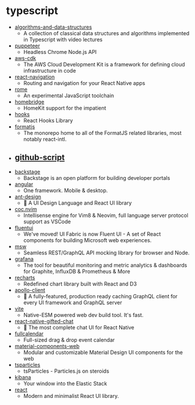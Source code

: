 # typescript
- [algorithms-and-data-structures](https://github.com/jeffzh4ng/algorithms-and-data-structures)
  - A collection of classical data structures and algorithms implemented in Typescript with video lectures
- [puppeteer](https://github.com/puppeteer/puppeteer)
  - Headless Chrome Node.js API
- [aws-cdk](https://github.com/aws/aws-cdk)
  - The AWS Cloud Development Kit is a framework for defining cloud infrastructure in code
- [react-navigation](https://github.com/react-navigation/react-navigation)
  - Routing and navigation for your React Native apps
- [rome](https://github.com/romejs/rome)
  - An experimental JavaScript toolchain
- [homebridge](https://github.com/homebridge/homebridge)
  - HomeKit support for the impatient
- [hooks](https://github.com/alibaba/hooks)
  - React Hooks Library
- [formatjs](https://github.com/formatjs/formatjs)
  - The monorepo home to all of the FormatJS related libraries, most notably react-intl.
- [github-script](https://github.com/actions/github-script)
  - 
- [backstage](https://github.com/spotify/backstage)
  - Backstage is an open platform for building developer portals
- [angular](https://github.com/angular/angular)
  - One framework. Mobile & desktop.
- [ant-design](https://github.com/ant-design/ant-design)
  - 🌈 A UI Design Language and React UI library
- [coc.nvim](https://github.com/neoclide/coc.nvim)
  - Intellisense engine for Vim8 & Neovim, full language server protocol support as VSCode
- [fluentui](https://github.com/microsoft/fluentui)
  - We've moved! UI Fabric is now Fluent UI - A set of React components for building Microsoft web experiences.
- [msw](https://github.com/mswjs/msw)
  - Seamless REST/GraphQL API mocking library for browser and Node.
- [grafana](https://github.com/grafana/grafana)
  - The tool for beautiful monitoring and metric analytics & dashboards for Graphite, InfluxDB & Prometheus & More
- [recharts](https://github.com/recharts/recharts)
  - Redefined chart library built with React and D3
- [apollo-client](https://github.com/apollographql/apollo-client)
  - 🚀 A fully-featured, production ready caching GraphQL client for every UI framework and GraphQL server
- [vite](https://github.com/vitejs/vite)
  - Native-ESM powered web dev build tool. It's fast.
- [react-native-gifted-chat](https://github.com/FaridSafi/react-native-gifted-chat)
  - 💬 The most complete chat UI for React Native
- [fullcalendar](https://github.com/fullcalendar/fullcalendar)
  - Full-sized drag & drop event calendar
- [material-components-web](https://github.com/material-components/material-components-web)
  - Modular and customizable Material Design UI components for the web
- [tsparticles](https://github.com/matteobruni/tsparticles)
  - tsParticles - Particles.js on steroids
- [kibana](https://github.com/elastic/kibana)
  - Your window into the Elastic Stack
- [react](https://github.com/zeit-ui/react)
  - Modern and minimalist React UI library.
